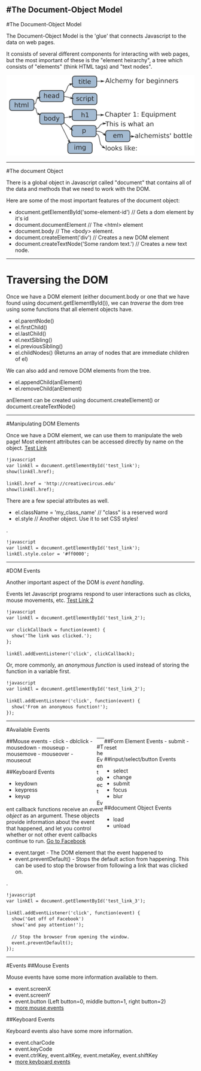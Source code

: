 #The Document-Object Model
---
#The Document-Object Model

The Document-Object Model is the 'glue' that connects Javascript to the data on web pages.

It consists of several different components for interacting with web pages, but the most important of these is the "element heirarchy", a tree which consists of "elements" (think HTML tags) and "text nodes".

<div style="text-align: center">
<img src="img/html.png" />
</div>

---
#The document Object

There is a global object in Javascript called "document" that contains all of the data and methods that we need to work with the DOM.

Here are some of the most important features of the document object:

* document.getElementById('some-element-id') // Gets a dom element by it's id
* document.documentElement // The &lt;html&gt; element
* document.body // The &lt;body&gt; element.
* document.createElement('div') // Creates a new DOM element
* document.createTextNode('Some random text.') // Creates a new text node.

---
# Traversing the DOM

Once we have a DOM element (either document.body or one that we have found using document.getElementById()), we can *traverse* the dom tree using some functions that all element objects have.

* el.parentNode()
* el.firstChild()
* el.lastChild()
* el.nextSibling()
* el.previousSibling()
* el.childNodes() (Returns an array of nodes that are immediate children of el)

We can also add and remove DOM elements from the tree.

* el.appendChild(anElement)
* el.removeChild(anElement)

anElement can be created using document.createElement() or document.createTextNode()

---
#Manipulating DOM Elements

Once we have a DOM element, we can use them to manipulate the web page! Most element attributes can be accessed directly by name on the object. <a href="http://bhcarpenter.com" id="test_link">Test Link</a>

    !javascript
    var linkEl = document.getElementById('test_link');
    show(linkEl.href);

    linkEl.href = 'http://creativecircus.edu'
    show(linkEl.href);


There are a few special attributes as well.

* el.className = 'my\_class\_name' // "class" is a reserved word
* el.style // Another object. Use it to set CSS styles!

.

    !javascript
    var linkEl = document.getElementById('test_link');
    linkEl.style.color = '#ff0000';

---
#DOM Events

Another important aspect of the DOM is *event handling*.

Events let Javascript programs respond to user interactions such as clicks, mouse movements, etc. <a href="#" id="test_link_2">Test Link 2</a>

    !javascript
    var linkEl = document.getElementById('test_link_2');

    var clickCallback = function(event) {
      show('The link was clicked.');
    };

    linkEl.addEventListener('click', clickCallback);

Or, more commonly, an *anonymous function* is used instead of storing the function in a variable first.

    !javascript
    var linkEl = document.getElementById('test_link_2');

    linkEl.addEventListener('click', function(event) {
      show('From an anonymous function!');
    });

---
#Available Events
<div style="width: 48%; float: left;">
##Mouse events
-	click
-	dblclick
-	mousedown
-	mouseup
-	mousemove
-	mouseover
-	mouseout

##Keyboard Events
-	keydown
-	keypress
-	keyup
</div>
<div style="width: 48%; float: right;">
##Form Element Events
-	submit
-	reset

##input/select/button Events
-	select
-	change
-	submit
-	focus
-	blur

##document Object Events
-	load
- unload
</div>
	

---
#The Event obect

Event callback functions receive an *event object* as an argument. These objects provide information about the event that happened, and let you control whether or not other event callbacks continue to run. <a href="http://facebook.com" id="test_link_3">Go to Facebook</a>

* event.target - The DOM element that the event happened to
* event.preventDefault() - Stops the default action from happening. This can be used to stop the browser from following a link that was clicked on.

.

    !javascript
    var linkEl = document.getElementById('test_link_3');

    linkEl.addEventListener('click', function(event) {
      show('Get off of Facebook')
      show('and pay attention!');

      // Stop the browser from opening the window.
      event.preventDefault();
    });

---
#Events
##Mouse Events

Mouse events have some more information available to them.

- event.screenX
- event.screenY
- event.button (Left button=0, middle button=1, right button=2)
- [more mouse events](https://developer.mozilla.org/en/DOM/MouseEvent)

##Keyboard Events

Keyboard events also have some more information.

- event.charCode
- event.keyCode
- event.ctrlKey, event.altKey, event.metaKey, event.shiftKey
- [more keyboard events](https://developer.mozilla.org/en/DOM/KeyboardEvent)

